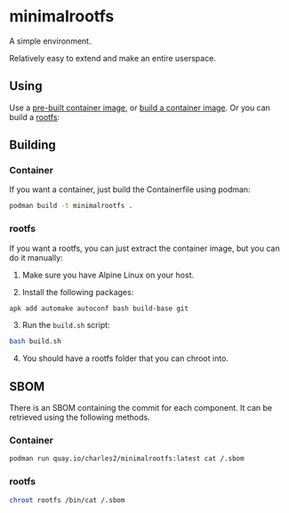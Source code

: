 # minimalrootfs

A simple environment.

Relatively easy to extend and make an entire userspace.

## Using

Use a [pre-built container image](https://quay.io/repository/charles2/minimalrootfs), or [build a container image](#building). Or you can build a [rootfs](#rootfs):

## Building

### Container

If you want a container, just build the Containerfile using podman:

```sh
podman build -t minimalrootfs .
```

### rootfs

If you want a rootfs, you can just extract the container image, but you can do it manually:

1. Make sure you have Alpine Linux on your host.

2. Install the following packages:

```sh
apk add automake autoconf bash build-base git
```

3. Run the `build.sh` script:

```sh
bash build.sh
```

4. You should have a rootfs folder that you can chroot into.

## SBOM

There is an SBOM containing the commit for each component. It can be retrieved using the following methods.

### Container

```sh
podman run quay.io/charles2/minimalrootfs:latest cat /.sbom
```

### rootfs

```sh
chroot rootfs /bin/cat /.sbom
```
